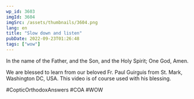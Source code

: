 ```yaml
---
wp_id: 3603
imgId: 3604
imgSrc: /assets/thumbnails/3604.png
lang: en
title: "Slow down and listen"
pubDate: 2022-09-23T01:26:48
tags: ["wow"]
---
```


<!-- page: 6 -->

<p>In the name of the Father, and the Son, and the Holy Spirit; One God, Amen.</p>
<p>We are blessed to learn from our beloved Fr. Paul Guirguis from St. Mark, Washington DC, USA. This video is of course used with his blessing.</p>
<p>#CopticOrthodoxAnswers #COA #WOW</p>
